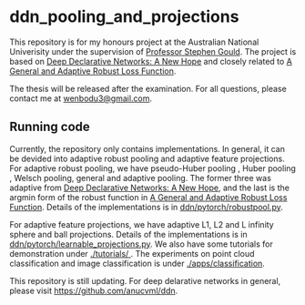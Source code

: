 # ddn_pooling_and_projections
This repository is for my honours project at the Australian National Univerisity under the supervision of [Professor Stephen Gould](https://cecs.anu.edu.au/people/stephen-gould). The project is based on [Deep Declarative Networks: A New Hope](https://arxiv.org/pdf/1909.04866.pdf) and closely related to [A General and Adaptive Robust Loss Function](https://arxiv.org/pdf/1701.03077.pdf).

The thesis will be released after the examination. For all questions, please contact me at wenbodu3@gmail.com.
 
 ## Running code
Currently, the repository only contains implementations. In general, it can be devided into adaptive robust pooling and adaptive feature projections. For adaptive robust pooling, we have pseudo-Huber pooling , Huber pooling , Welsch pooling, general and adaptive pooling. The former three was adaptive from [Deep Declarative Networks: A New Hope](https://arxiv.org/pdf/1909.04866.pdf), and the last is the argmin form of the robust function in [A General and Adaptive Robust Loss Function](https://arxiv.org/pdf/1701.03077.pdf).
Details of the implementations is in [ddn/pytorch/robustpool.py](https://github.com/WenboDu1228/ddn_pooling_and_projections/blob/master/ddn/pytorch/adaptive_robustpool.py). 

For adaptive feature projections, we have adaptive L1, L2 and L infinity sphere and ball projections. Details of the implementations is in [ddn/pytorch/learnable_projections.py](https://github.com/WenboDu1228/ddn_pooling_and_projections/blob/master/ddn/pytorch/adaptive_projections.py). We also have some tutorials for demonstration under [
./tutorials/
](https://github.com/WenboDu1228/ddn_pooling_and_projections/tree/master/tutorials). The experiments on point cloud classification and image classification is under [./apps/classification](https://github.com/WenboDu1228/ddn_pooling_and_projections/tree/master/apps/classification).

This repository is still updating. For deep delarative networks in general, please visit https://github.com/anucvml/ddn.

